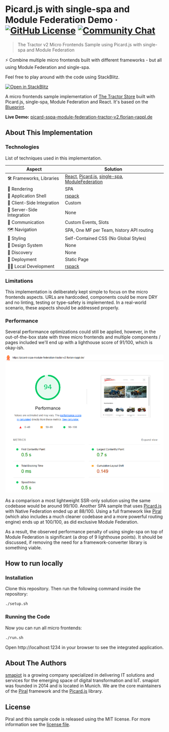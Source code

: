 # Picard.js with single-spa and Module Federation Demo &middot; [![GitHub License](https://img.shields.io/badge/license-MIT-blue.svg)](https://github.com/FlorianRappl/picard-sspa-module-federation-tractor-v2/blob/main/LICENSE) [![Community Chat](https://dcbadge.vercel.app/api/server/kKJ2FZmK8t?style=flat)](https://discord.gg/kKJ2FZmK8t)

> The Tractor v2 Micro Frontends Sample using Picard.js with single-spa and Module Federation

:zap: Combine multiple micro frontends built with different frameworks - but all using Module Federation and single-spa.

Feel free to play around with the code using StackBlitz.

[![Open in StackBlitz](https://developer.stackblitz.com/img/open_in_stackblitz.svg)](https://stackblitz.com/github/florianrappl/picard-sspa-module-federation-tractor-v2)

A micro frontends sample implementation of [The Tractor Store](https://micro-frontends.org/tractor-store/) built with Picard.js, single-spa, Module Federation and React. It's based on the [Blueprint](https://github.com/neuland/tractor-store-blueprint).

**Live Demo:** [picard-sspa-module-federation-tractor-v2.florian-rappl.de](https://picard-sspa-module-federation-tractor-v2.florian-rappl.de/)

## About This Implementation

### Technologies

List of techniques used in this implementation.

| Aspect                     | Solution                                  |
| -------------------------- | ----------------------------------------- |
| 🛠️ Frameworks, Libraries   | [React], [Picard.js], [single-spa], [ModuleFederation] |
| 📝 Rendering               | SPA                                       |
| 🐚 Application Shell       | [rspack]                                  |
| 🧩 Client-Side Integration | Custom                                    |
| 🧩 Server-Side Integration | None                                      |
| 📣 Communication           | Custom Events, Slots                      |
| 🗺️ Navigation              | SPA, One MF per Team, history API routing |
| 🎨 Styling                 | Self-Contained CSS (No Global Styles)     |
| 🍱 Design System           | None                                      |
| 🔮 Discovery               | None                                      |
| 🚚 Deployment              | Static Page                               |
| 👩‍💻 Local Development       | [rspack]                                  |

[React]: https://react.dev/
[Picard.js]: https://picard.js.org/
[ModuleFederation]: https://www.module-federation.io/
[single-spa]: https://single-spa.js.org/
[rspack]: https://rspack.dev/

### Limitations

This implementation is deliberately kept simple to focus on the micro frontends aspects. URLs are hardcoded, components could be more DRY and no linting, testing or type-safety is implemented. In a real-world scenario, these aspects should be addressed properly.

### Performance

Several performance optimizations could still be applied, however, in the out-of-the-box state with three micro frontends and multiple components / pages included we'll end up with a lighthouse score of 91/100, which is okay-ish.

![Lighthouse Score](./lighthouse.png)

As a comparison a most lightweight SSR-only solution using the same codebase would be around 99/100. Another SPA sample that uses [Picard.js](https://picard.js.org/) with Native Federation ended up at 88/100. Using a full framework like [Piral](https://www.piral.io) (which also includes a much cleaner codebase and a more powerful routing engine) ends up at 100/100, as did exclusive Module Federation.

As a result, the observed performance penalty of using single-spa on top of Module Federation is significant (a drop of 9 lighthouse points). It should be discussed, if removing the need for a framework-converter library is something viable.

## How to run locally

### Installation

Clone this repository. Then run the following command inside the repository:

```sh
./setup.sh
```

### Running the Code

Now you can run all micro frontends:

```sh
./run.sh
```

Open http://localhost:1234 in your browser to see the integrated application.

## About The Authors

[smapiot](https://smapiot.com/) is a growing company specialized in delivering IT solutions and services for the emerging space of digital transformation and IoT. smapiot was founded in 2014 and is located in Munich. We are the core maintainers of the [Piral](https://www.piral.io) framework and the [Picard.js](https://picard.js.org) library.

## License

Piral and this sample code is released using the MIT license. For more information see the [license file](./LICENSE).
